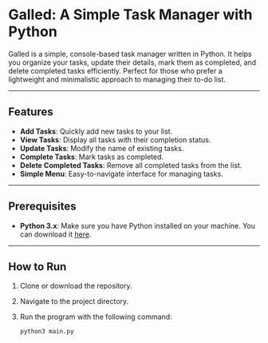 # Galled: A Simple Task Manager with Python

Galled is a simple, console-based task manager written in Python. It helps you organize your tasks, update their details, mark them as completed, and delete completed tasks efficiently. Perfect for those who prefer a lightweight and minimalistic approach to managing their to-do list.

---

## Features

- **Add Tasks**: Quickly add new tasks to your list.
- **View Tasks**: Display all tasks with their completion status.
- **Update Tasks**: Modify the name of existing tasks.
- **Complete Tasks**: Mark tasks as completed.
- **Delete Completed Tasks**: Remove all completed tasks from the list.
- **Simple Menu**: Easy-to-navigate interface for managing tasks.

---

## Prerequisites

- **Python 3.x**: Make sure you have Python installed on your machine. You can download it [here](https://www.python.org/downloads/).

---

## How to Run

1. Clone or download the repository.
2. Navigate to the project directory.
3. Run the program with the following command:

   ```bash
   python3 main.py

